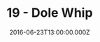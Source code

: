---
title: "19 - Dole Whip"
date: "2016-06-23T13:00:00.000Z"
type: podcast
tags:
  - podcast
audioUrl: "https://episodes.hunchpig.audio/0019.mp3"
summary: |
  Ian and Matt talk. Contact us at http://twitter.com/hunchpig for sponsorship opportunities. Our next sponsorship is available for $5!
---
